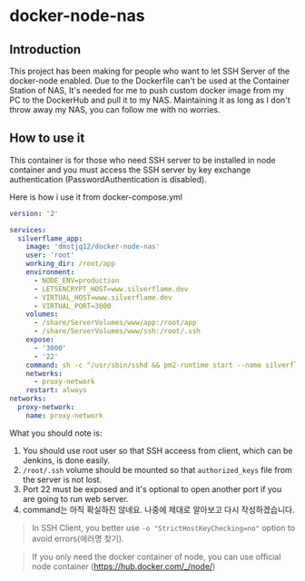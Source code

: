 # docker-node-nas

## Introduction

This project has been making for people who want to let SSH Server of the docker-node enabled.
Due to the Dockerfile can't be used at the Container Station of NAS, It's needed for me to push custom docker image from my PC to the DockerHub and pull it to my NAS.
Maintaining it as long as I don't throw away my NAS, you can follow me with no worries.

## How to use it

This container is for those who need SSH server to be installed in node container and you must access the SSH server by key exchange authentication (PasswordAuthentication is disabled).

Here is how i use it from docker-compose.yml

```yml
version: '2'

services:
  silverflame_app:
    image: 'dmstjq12/docker-node-nas'
    user: 'root'
    working_dir: /root/app
    environment:
      - NODE_ENV=production
      - LETSENCRYPT_HOST=www.silverflame.dev
      - VIRTUAL_HOST=www.silverflame.dev
      - VIRTUAL_PORT=3000
    volumes:
      - /share/ServerVolumes/www/app:/root/app
      - /share/ServerVolumes/www/ssh:/root/.ssh
    expose:
      - '3000'
      - '22'
    command: sh -c "/usr/sbin/sshd && pm2-runtime start --name silverflame_app node -- server.js"
    networks:
      - proxy-network
    restart: always
networks:
  proxy-network:
    name: proxy-network
```

What you should note is:

1. You should use root user so that SSH acceess from client, which can be Jenkins, is done easily.
2. `/root/.ssh` volume should be mounted so that `authorized_keys` file from the server is not lost.
3. Port 22 must be exposed and it's optional to open another port if you are going to run web server.
4. command는 아직 확실하진 않네요. 나중에 제대로 알아보고 다시 작성하겠습니다.

> In SSH Client, you better use `-o "StrictHostKeyChecking=no"` option to avoid errors(에러명 찾기).

> If you only need the docker container of node, you can use official node container (https://hub.docker.com/_/node/)
